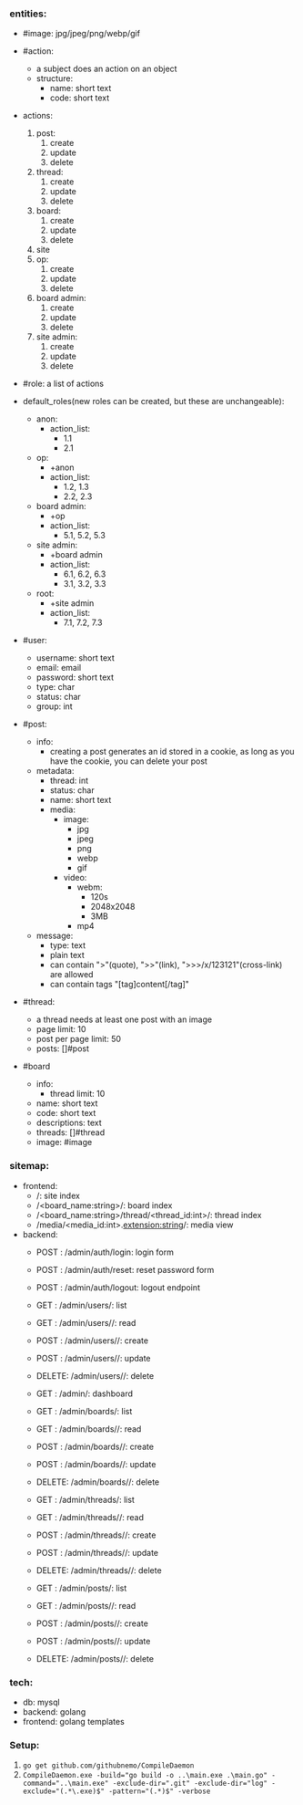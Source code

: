 ### entities:
- #image: jpg/jpeg/png/webp/gif

- #action:
	- a subject does an action on an object
	- structure:
		- name: short text
		- code: short text

- actions:
	1. post:
		1. create
		2. update
		3. delete
	2. thread:
		1. create
		2. update
		3. delete
	3. board:
		1. create
		2. update
		3. delete
	4. site
	5. op:
		1. create
		2. update
		3. delete
	6. board admin:
		1. create
		2. update
		3. delete
	7. site admin:
		1. create
		2. update
		3. delete

- #role: a list of actions

- default_roles(new roles can be created, but these are unchangeable):
	- anon:
		- action_list:
			- 1.1
			- 2.1
	- op:
		- +anon
		- action_list:
			- 1.2, 1.3
			- 2.2, 2.3
	- board admin:
		- +op
		- action_list:
			- 5.1, 5.2, 5.3
	- site admin:
		- +board admin
		- action_list:
			- 6.1, 6.2, 6.3
			- 3.1, 3.2, 3.3
	- root:
		- +site admin
		- action_list:
			- 7.1, 7.2, 7.3

- #user:
	- username: short text
	- email: email
	- password: short text
	- type: char
	- status: char
	- group: int

- #post:
	- info:
		- creating a post generates an id stored in a cookie,
		as long as you have the cookie, you can delete your post
	- metadata:
		- thread: int
		- status: char
		- name: short text
		- media:
			- image:
				- jpg
				- jpeg
				- png
				- webp
				- gif
			- video:
				- webm:
					- 120s
					- 2048x2048
					- 3MB
				- mp4
	- message:
		- type: text
		- plain text
		- can contain ">"(quote), ">>"(link), ">>>/x/123121"(cross-link) are allowed
		- can contain tags "[tag]content[/tag]"
- #thread:
	- a thread needs at least one post with an image
	- page limit: 10
	- post per page limit: 50
	- posts: []#post
- #board
	- info:
		- thread limit: 10
	- name: short text
	- code: short text
	- descriptions: text
	- threads: []#thread
	- image: #image


### sitemap:
- frontend:
	- /: site index
	- /<board_name:string>/: board index
	- /<board_name:string>/thread/<thread_id:int>/: thread index
	- /media/<media_id:int>.<extension:string>/: media view
- backend:
	- POST  : /admin/auth/login: login form
	- POST  : /admin/auth/reset: reset password form
	- POST  : /admin/auth/logout: logout endpoint

	- GET 	: /admin/users/: list
	- GET	: /admin/users/<int>/: read
	- POST	: /admin/users/<int>/: create
	- POST	: /admin/users/<int>/: update
	- DELETE: /admin/users/<int>/: delete

	- GET   : /admin/: dashboard

	- GET   : /admin/boards/: list
	- GET   : /admin/boards/<int>/: read
	- POST  : /admin/boards/<int>/: create
	- POST  : /admin/boards/<int>/: update
	- DELETE: /admin/boards/<int>/: delete

	- GET   : /admin/threads/: list
	- GET   : /admin/threads/<int>/: read
	- POST  : /admin/threads/<int>/: create
	- POST  : /admin/threads/<int>/: update
	- DELETE: /admin/threads/<int>/: delete

	- GET   : /admin/posts/: list
	- GET   : /admin/posts/<int>/: read
	- POST  : /admin/posts/<int>/: create
	- POST  : /admin/posts/<int>/: update
	- DELETE: /admin/posts/<int>/: delete


### tech:
- db: mysql
- backend: golang
- frontend: golang templates


### Setup:
1. `go get github.com/githubnemo/CompileDaemon`
2. `CompileDaemon.exe -build="go build -o ..\main.exe .\main.go" -command="..\main.exe" -exclude-dir=".git" -exclude-dir="log" -exclude="(.*\.exe)$" -pattern="(.*)$" -verbose`